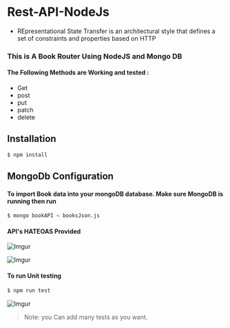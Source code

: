 # Rest-API-NodeJs
- REpresentational State Transfer is an architectural style that defines a set of constraints and properties based on HTTP

### This is A Book Router Using NodeJS and Mongo DB 

#### The Following Methods are Working and tested :

- Get
- post
- put
- patch
- delete

## Installation

```bash
$ npm install 
```


## MongoDb Configuration


#### To import Book data into your mongoDB database. Make sure MongoDB is running then run
```bash
$ mongo bookAPI < booksJson.js
```

#### API's HATEOAS Provided 

![Imgur](https://i.imgur.com/0ucW1zQ.png)

![Imgur](https://i.imgur.com/6I2ffYe.png)

#### To run Unit testing
```bash
$ npm run test
``` 

![Imgur](https://i.imgur.com/UCU3mXQ.png)

>Note: you Can add many tests  as you want.





